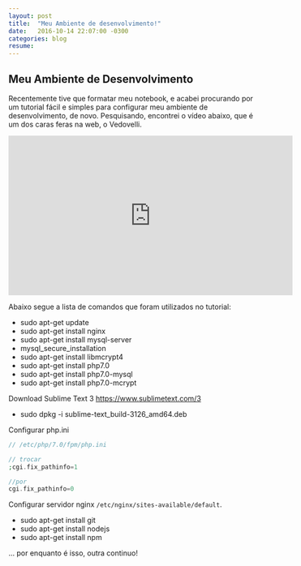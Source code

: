```yaml
---
layout: post
title:  "Meu Ambiente de desenvolvimento!"
date:   2016-10-14 22:07:00 -0300
categories: blog
resume: 
---
```


## Meu Ambiente de Desenvolvimento

Recentemente tive que formatar meu notebook, e acabei procurando por um tutorial fácil e simples para configurar meu ambiente de desenvolvimento, de novo. 
Pesquisando, encontrei o vídeo abaixo, que é um dos caras feras na web, o Vedovelli.

<iframe width="560" height="315" src="https://www.youtube.com/embed/Q2N5blJ4VIo" frameborder="0" allowfullscreen></iframe>

Abaixo segue a lista de comandos que foram utilizados no tutorial: 

- sudo apt-get update
- sudo apt-get install nginx
- sudo apt-get install mysql-server
- mysql_secure_installation
- sudo apt-get install libmcrypt4
- sudo apt-get install php7.0
- sudo apt-get install php7.0-mysql
- sudo apt-get install php7.0-mcrypt


Download Sublime Text 3 https://www.sublimetext.com/3

- sudo dpkg -i sublime-text_build-3126_amd64.deb

Configurar php.ini

```php
// /etc/php/7.0/fpm/php.ini

// trocar 
;cgi.fix_pathinfo=1

//por 
cgi.fix_pathinfo=0
```

Configurar servidor nginx `/etc/nginx/sites-available/default`.

- sudo apt-get install git
- sudo apt-get install nodejs
- sudo apt-get install npm

... por enquanto é isso, outra continuo!

